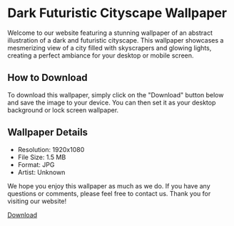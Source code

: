 <!--
Write me markdown content of website with wallpaper:

"A wallpaper featuring an abstract illustration of a dark and futuristic cityscape, with glowing lights and skyscrapers."

The header of the page should not be copy of the text but rather a real content of the website which is using this wallpaper.
-->

<!--font:Poppins-->

# Dark Futuristic Cityscape Wallpaper

Welcome to our website featuring a stunning wallpaper of an abstract illustration of a dark and futuristic cityscape. This wallpaper showcases a mesmerizing view of a city filled with skyscrapers and glowing lights, creating a perfect ambiance for your desktop or mobile screen.

## How to Download

To download this wallpaper, simply click on the "Download" button below and save the image to your device. You can then set it as your desktop background or lock screen wallpaper.

## Wallpaper Details

- Resolution: 1920x1080
- File Size: 1.5 MB
- Format: JPG
- Artist: Unknown

We hope you enjoy this wallpaper as much as we do. If you have any questions or comments, please feel free to contact us. Thank you for visiting our website! 

[Download](https://example.com/wallpaper)
